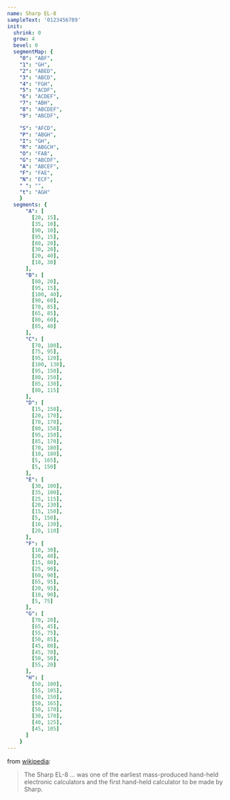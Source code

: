 ```yaml
---
name: Sharp EL-8
sampleText: '0123456789'
init:
  shrink: 0
  grow: 4
  bevel: 0
  segmentMap: {
    "0": "ABF",
    "1": "GH",
    "2": "ABED",
    "3": "ABCD",
    "4": "FGH",
    "5": "ACDF",
    "6": "ACDEF",
    "7": "ABH",
    "8": "ABCDEF",
    "9": "ABCDF",

    "S": "AFCD",
    "P": "ABGH",
    "I": "GH",
    "R": "ABGCH",
    "O": "FAB",
    "G": "ABCDF",
    "A": "ABCEF",
    "F": "FAE",
    "N": "ECF",
    " ": "",
    "t": "AGH"
    }
  segments: {
      "A": [
        [20, 15],
        [35, 10],
        [90, 10],
        [95, 15],
        [80, 20],
        [30, 20],
        [20, 40],
        [10, 30]
      ],
      "B": [
        [80, 20],
        [95, 15],
        [100, 40],
        [90, 60],
        [70, 85],
        [65, 85],
        [80, 60],
        [85, 40]
      ],
      "C": [
        [70, 100],
        [75, 95],
        [95, 120],
        [100, 130],
        [95, 150],
        [80, 150],
        [85, 130],
        [80, 115]
      ],
      "D": [
        [15, 150],
        [20, 170],
        [70, 170],
        [80, 150],
        [95, 150],
        [85, 170],
        [70, 180],
        [10, 180],
        [5, 165],
        [5, 150]
      ],
      "E": [
        [30, 100],
        [35, 100],
        [25, 115],
        [20, 130],
        [15, 150],
        [5, 150],
        [10, 130],
        [20, 110]
      ],
      "F": [
        [10, 30],
        [20, 40],
        [15, 80],
        [25, 90],
        [60, 90],
        [65, 95],
        [20, 95],
        [10, 90],
        [5, 75]
      ],
      "G": [
        [70, 20],
        [65, 45],
        [55, 75],
        [50, 85],
        [45, 80],
        [45, 70],
        [50, 50],
        [55, 20]
      ],
      "H": [
        [50, 100],
        [55, 105],
        [50, 150],
        [50, 165],
        [50, 170],
        [30, 170],
        [40, 125],
        [45, 105]
      ]
    }
---
```

from [wikipedia](https://en.wikipedia.org/wiki/Sharp_EL-8):

> The Sharp EL-8 ... was one of the earliest mass-produced hand-held  electronic calculators
> and the first hand-held calculator to be made by Sharp.  